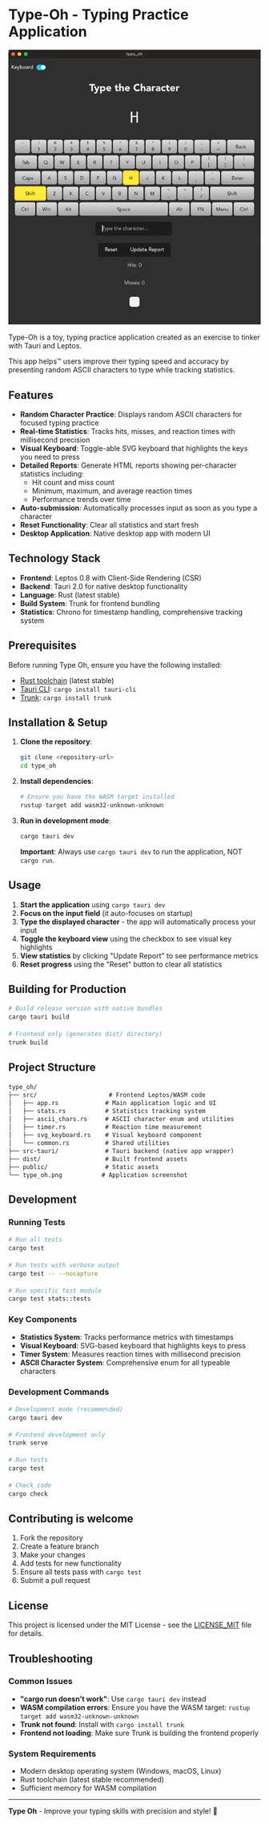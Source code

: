 # Type-Oh - Typing Practice Application

![Type Oh Screenshot](type_oh.png)

Type-Oh is a toy, typing practice application created as an exercise to tinker with Tauri and Leptos.

This app helps&trade; users improve their typing
speed and accuracy by presenting random ASCII characters to type while tracking statistics.

## Features

- **Random Character Practice**: Displays random ASCII characters for focused typing practice
- **Real-time Statistics**: Tracks hits, misses, and reaction times with millisecond precision
- **Visual Keyboard**: Toggle-able SVG keyboard that highlights the keys you need to press
- **Detailed Reports**: Generate HTML reports showing per-character statistics including:
    - Hit count and miss count
    - Minimum, maximum, and average reaction times
    - Performance trends over time
- **Auto-submission**: Automatically processes input as soon as you type a character
- **Reset Functionality**: Clear all statistics and start fresh
- **Desktop Application**: Native desktop app with modern UI

## Technology Stack

- **Frontend**: Leptos 0.8 with Client-Side Rendering (CSR)
- **Backend**: Tauri 2.0 for native desktop functionality
- **Language**: Rust (latest stable)
- **Build System**: Trunk for frontend bundling
- **Statistics**: Chrono for timestamp handling, comprehensive tracking system

## Prerequisites

Before running Type Oh, ensure you have the following installed:

- [Rust toolchain](https://rustup.rs/) (latest stable)
- [Tauri CLI](https://tauri.app/v1/guides/getting-started/prerequisites): `cargo install tauri-cli`
- [Trunk](https://trunkrs.dev/): `cargo install trunk`

## Installation & Setup

1. **Clone the repository**:
   ```bash
   git clone <repository-url>
   cd type_oh
   ```

2. **Install dependencies**:
   ```bash
   # Ensure you have the WASM target installed
   rustup target add wasm32-unknown-unknown
   ```

3. **Run in development mode**:
   ```bash
   cargo tauri dev
   ```

   **Important**: Always use `cargo tauri dev` to run the application, NOT `cargo run`.

## Usage

1. **Start the application** using `cargo tauri dev`
2. **Focus on the input field** (it auto-focuses on startup)
3. **Type the displayed character** - the app will automatically process your input
4. **Toggle the keyboard view** using the checkbox to see visual key highlights
5. **View statistics** by clicking "Update Report" to see performance metrics
6. **Reset progress** using the "Reset" button to clear all statistics

## Building for Production

```bash
# Build release version with native bundles
cargo tauri build

# Frontend only (generates dist/ directory)
trunk build
```

## Project Structure

```
type_oh/
├── src/                    # Frontend Leptos/WASM code
│   ├── app.rs             # Main application logic and UI
│   ├── stats.rs           # Statistics tracking system
│   ├── ascii_chars.rs     # ASCII character enum and utilities
│   ├── timer.rs           # Reaction time measurement
│   ├── svg_keyboard.rs    # Visual keyboard component
│   └── common.rs          # Shared utilities
├── src-tauri/             # Tauri backend (native app wrapper)
├── dist/                  # Built frontend assets
├── public/                # Static assets
└── type_oh.png           # Application screenshot
```

## Development

### Running Tests

```bash
# Run all tests
cargo test

# Run tests with verbose output
cargo test -- --nocapture

# Run specific test module
cargo test stats::tests
```

### Key Components

- **Statistics System**: Tracks performance metrics with timestamps
- **Visual Keyboard**: SVG-based keyboard that highlights keys to press
- **Timer System**: Measures reaction times with millisecond precision
- **ASCII Character System**: Comprehensive enum for all typeable characters

### Development Commands

```bash
# Development mode (recommended)
cargo tauri dev

# Frontend development only
trunk serve

# Run tests
cargo test

# Check code
cargo check
```

## Contributing is welcome

1. Fork the repository
2. Create a feature branch
3. Make your changes
4. Add tests for new functionality
5. Ensure all tests pass with `cargo test`
6. Submit a pull request

## License

This project is licensed under the MIT License - see the [LICENSE_MIT](LICENSE_MIT) file for details.

## Troubleshooting

### Common Issues

- **"cargo run doesn't work"**: Use `cargo tauri dev` instead
- **WASM compilation errors**: Ensure you have the WASM target: `rustup target add wasm32-unknown-unknown`
- **Trunk not found**: Install with `cargo install trunk`
- **Frontend not loading**: Make sure Trunk is building the frontend properly

### System Requirements

- Modern desktop operating system (Windows, macOS, Linux)
- Rust toolchain (latest stable recommended)
- Sufficient memory for WASM compilation

---

**Type Oh** - Improve your typing skills with precision and style! 🚀
